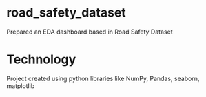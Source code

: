 # road_safety_dataset
 Prepared an EDA dashboard based in Road Safety Dataset 
 
# Technology
 Project created using python libraries like NumPy, Pandas, seaborn, matplotlib 
